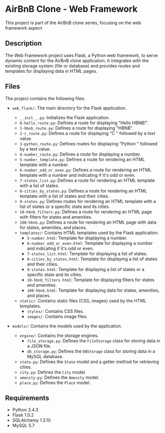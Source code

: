 # AirBnB Clone - Web Framework

This project is part of the AirBnB clone series, focusing on the web framework aspect

## Description

The Web Framework project uses Flask, a Python web framework, to serve dynamic content for the AirBnB clone application. It integrates with the existing storage system (file or database) and provides routes and templates for displaying data in HTML pages.

## Files

The project contains the following files:

- `web_flask/`: The main directory for the Flask application.
  - `__init__.py`: Initializes the Flask application.
  - `0-hello_route.py`: Defines a route for displaying "Hello HBNB!".
  - `1-hbnb_route.py`: Defines a route for displaying "HBNB".
  - `2-c_route.py`: Defines a route for displaying "C " followed by a text value.
  - `3-python_route.py`: Defines routes for displaying "Python " followed by a text value.
  - `4-number_route.py`: Defines a route for displaying a number.
  - `5-number_template.py`: Defines a route for rendering an HTML template with a number.
  - `6-number_odd_or_even.py`: Defines a route for rendering an HTML template with a number and indicating if it's odd or even.
  - `7-states_list.py`: Defines a route for rendering an HTML template with a list of states.
  - `8-cities_by_states.py`: Defines a route for rendering an HTML template with a list of states and their cities.
  - `9-states.py`: Defines routes for rendering an HTML template with a list of states or a specific state and its cities.
  - `10-hbnb_filters.py`: Defines a route for rendering an HTML page with filters for states and amenities.
  - `100-hbnb.py`: Defines a route for rendering an HTML page with data for states, amenities, and places.
  - `templates/`: Contains HTML templates used by the Flask application.
    - `5-number.html`: Template for displaying a number.
    - `6-number_odd_or_even.html`: Template for displaying a number and indicating if it's odd or even.
    - `7-states_list.html`: Template for displaying a list of states.
    - `8-cities_by_states.html`: Template for displaying a list of states and their cities.
    - `9-states.html`: Template for displaying a list of states or a specific state and its cities.
    - `10-hbnb_filters.html`: Template for displaying filters for states and amenities.
    - `100-hbnb.html`: Template for displaying data for states, amenities, and places.
  - `static/`: Contains static files (CSS, images) used by the HTML templates.
    - `styles/`: Contains CSS files.
    - `images/`: Contains image files.

- `models/`: Contains the models used by the application.
  - `engine/`: Contains the storage engines.
    - `file_storage.py`: Defines the `FileStorage` class for storing data in a JSON file.
    - `db_storage.py`: Defines the `DBStorage` class for storing data in a MySQL database.
  - `state.py`: Defines the `State` model and a getter method for retrieving cities.
  - `city.py`: Defines the `City` model.
  - `amenity.py`: Defines the `Amenity` model.
  - `place.py`: Defines the `Place` model.

## Requirements

- Python 3.4.3
- Flask 1.0.2
- SQLAlchemy 1.3.10
- MySQL 5.7
